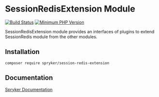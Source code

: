 # SessionRedisExtension Module
[![Build Status](https://travis-ci.org/spryker/session-redis-extension.svg)](https://travis-ci.org/spryker/session-redis-extension)
[![Minimum PHP Version](https://img.shields.io/badge/php-%3E%3D%207.2-8892BF.svg)](https://php.net/)

SessionRedisExtension module provides an interfaces of plugins to extend SessionRedis module from the other modules.

## Installation

```
composer require spryker/session-redis-extension
```

## Documentation

[Spryker Documentation](https://academy.spryker.com/developing_with_spryker/module_guide/modules.html)
